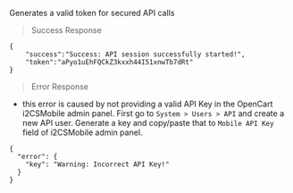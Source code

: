 Generates a valid token for secured API calls

> Success Response

```
{
    "success":"Success: API session successfully started!",
    "token":"aPyo1uEhFQCkZ3kxxh44I51xnwTb7dRt"
}
```

> Error Response

* this error is caused by not providing a valid API Key in the OpenCart i2CSMobile admin panel. First go to `System > Users > API` and create a new API user. Generate a key and copy/paste that to `Mobile API Key` field of i2CSMobile admin panel.

```
{
  "error": {
    "key": "Warning: Incorrect API Key!"
  }
}
```
